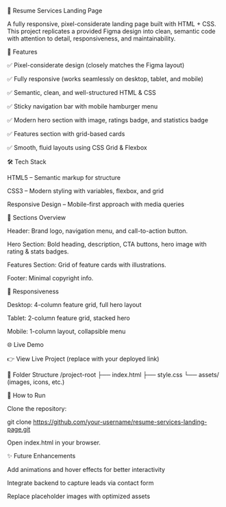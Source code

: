 🎯 Resume Services Landing Page

A fully responsive, pixel-considerate landing page built with HTML + CSS.
This project replicates a provided Figma design into clean, semantic code with attention to detail, responsiveness, and maintainability.

🚀 Features

✅ Pixel-considerate design (closely matches the Figma layout)

✅ Fully responsive (works seamlessly on desktop, tablet, and mobile)

✅ Semantic, clean, and well-structured HTML & CSS

✅ Sticky navigation bar with mobile hamburger menu

✅ Modern hero section with image, ratings badge, and statistics badge

✅ Features section with grid-based cards

✅ Smooth, fluid layouts using CSS Grid & Flexbox

🛠️ Tech Stack

HTML5 – Semantic markup for structure

CSS3 – Modern styling with variables, flexbox, and grid

Responsive Design – Mobile-first approach with media queries

📸 Sections Overview

Header: Brand logo, navigation menu, and call-to-action button.

Hero Section: Bold heading, description, CTA buttons, hero image with rating & stats badges.

Features Section: Grid of feature cards with illustrations.

Footer: Minimal copyright info.

📱 Responsiveness

Desktop: 4-column feature grid, full hero layout

Tablet: 2-column feature grid, stacked hero

Mobile: 1-column layout, collapsible menu

🌐 Live Demo

👉 View Live Project
 (replace with your deployed link)

📂 Folder Structure
/project-root
 ├── index.html
 ├── style.css
 └── assets/   (images, icons, etc.)

📌 How to Run

Clone the repository:

git clone https://github.com/your-username/resume-services-landing-page.git


Open index.html in your browser.

✨ Future Enhancements

Add animations and hover effects for better interactivity

Integrate backend to capture leads via contact form

Replace placeholder images with optimized assets
